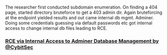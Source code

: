 The researcher first conducted subdomain enumeration. On finding a 404 page, started directory bruteforce to get a 403 admin dir. Again bruteforcing at the endpoint 
yielded results and out came internal db mgmt. Adminer. Doing some credentials guessing via default passwords etc got internal access to change internal db files leading to RCE. 


### [RCE via Internal Access to Adminer Database Management by @CybitSec ](https://infosecwriteups.com/rce-via-internal-access-to-adminer-database-management-critical-d3dc2a1d392a)
